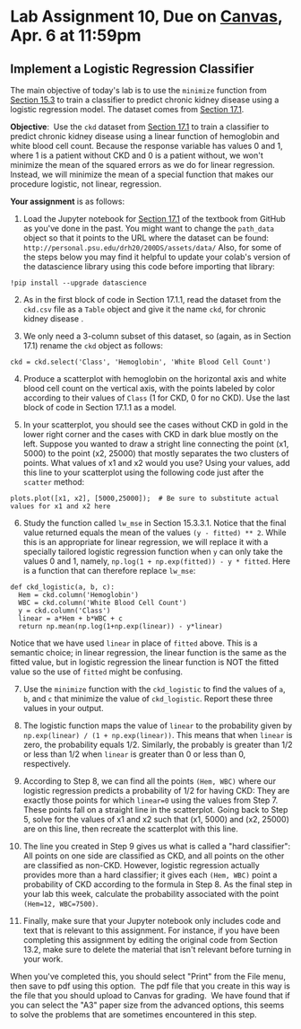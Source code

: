 # Lab Assignment 10, Due on [Canvas](https://psu.instructure.com/courses/2174978/modules/items/35216133), Apr. 6 at 11:59pm
## Implement a Logistic Regression Classifier

The main objective of today's lab is to use the `minimize` function from [Section 15.3](https://inferentialthinking.com/chapters/15/3/Method_of_Least_Squares.html) to train a classifier to predict chronic kidney disease using a logistic regression model.  The dataset comes from [Section 17.1](https://inferentialthinking.com/chapters/17/1/Nearest_Neighbors.html).

**Objective**:  Use the `ckd` dataset from [Section 17.1](https://inferentialthinking.com/chapters/17/1/Nearest_Neighbors.html) to train a classifier to predict chronic kidney disease using a linear function of hemoglobin and white blood cell count.  Because the response variable has values 0 and 1, where 1 is a patient without CKD and 0 is a patient without, we won't minimize the mean of the squared errors as we do for linear regression.  Instead, we will minimize the mean of a special function that makes our procedure logistic, not linear, regression.

**Your assignment** is as follows:

1. Load the Jupyter notebook for [Section 17.1](https://inferentialthinking.com/chapters/17/1/Nearest_Neighbors.html) of the textbook from GitHub as you've done in the past. You might want to change the `path_data` object so that it points to the URL where the dataset can be found:  `http://personal.psu.edu/drh20/200DS/assets/data/` Also, for some of the steps below you may find it helpful to update your colab's version of the datascience library using this code before importing that library:
```
!pip install --upgrade datascience
```

2. As in the first block of code in Section 17.1.1, read the dataset from the `ckd.csv` file as a `Table` object and give it the name `ckd`, for chronic kidney disease . 

3. We only need a 3-column subset of this dataset, so (again, as in Section 17.1) rename the `ckd` object as follows:
```
ckd = ckd.select('Class', 'Hemoglobin', 'White Blood Cell Count')
```
4. Produce a scatterplot with hemoglobin on the horizontal axis and white blood cell count on the vertical axis, with the points labeled by color according to their values of `Class` (1 for CKD, 0 for no CKD). Use the last block of code in Section 17.1.1 as a model.  

5. In your scatterplot, you should see the cases without CKD in gold in the lower right corner and the cases with CKD in dark blue mostly on the left.  Suppose you wanted to draw a stright line connecting the point (x1, 5000) to the point (x2, 25000) that mostly separates the two clusters of points.  What values of x1 and x2 would you use?  Using your values, add this line to your scatterplot using the following code just after the `scatter` method:
```
plots.plot([x1, x2], [5000,25000]);  # Be sure to substitute actual values for x1 and x2 here
```

6. Study the function called `lw_mse` in Section 15.3.3.1.  Notice that the final value returned equals the mean of the values `(y - fitted) ** 2`.  While this is an appropriate for linear regression, we will replace it with a specially tailored logistic regression function when `y` can only take the values 0 and 1, namely, `np.log(1 + np.exp(fitted)) - y * fitted`.  Here is a function that can therefore replace `lw_mse`:
```
def ckd_logistic(a, b, c):
  Hem = ckd.column('Hemoglobin')
  WBC = ckd.column('White Blood Cell Count')
  y = ckd.column('Class')
  linear = a*Hem + b*WBC + c
  return np.mean(np.log(1+np.exp(linear)) - y*linear)
```
Notice that we have used `linear` in place of `fitted` above.  This is a semantic choice; in linear regression, the linear function is the same as the fitted value, but in logistic regression the linear function is NOT the fitted value so the use of `fitted` might be confusing.

7. Use the `minimize` function with the `ckd_logistic` to find the values of `a`, `b`, and `c` that minimize the value of `ckd_logistic`.  Report these three values in your output.

8. The logistic function maps the value of `linear` to the probability given by `np.exp(linear) / (1 + np.exp(linear))`.  This means that when `linear` is zero, the probability equals 1/2.  Similarly, the probably is greater than 1/2 or less than 1/2 when `linear` is greater than 0 or less than 0, respectively.  

9. According to Step 8, we can find all the points `(Hem, WBC)` where our logistic regression predicts a probability of 1/2 for having CKD:  They are exactly those points for which `linear=0` using the values from Step 7.  These points fall on a straight line in the scatterplot.  Going back to Step 5, solve for the values of x1 and x2 such that (x1, 5000) and (x2, 25000) are on this line, then recreate the scatterplot with this line.  

10. The line you created in Step 9 gives us what is called a "hard classifier":  All points on one side are classified as CKD, and all points on the other are classified as non-CKD.  However, logistic regression actually provides more than a hard classifier; it gives each `(Hem, WBC)` point a probability of CKD according to the formula in Step 8.  As the final step in your lab this week, calculate the probability associated with the point `(Hem=12, WBC=7500)`.
 
11.  Finally, make sure that your Jupyter notebook only includes code and text that is relevant to this assignment.  For instance, if you have been completing this assignment by editing the original code from Section 13.2, make sure to delete the material that isn't relevant before turning in your work.

When you've completed this, you should select "Print" from the File menu, then save to pdf using this option.  The pdf file that you create in this way is the file that you should upload to Canvas for grading.  We have found that if you can select the "A3" paper size from the advanced options, this seems to solve the problems that are sometimes encountered in this step.



